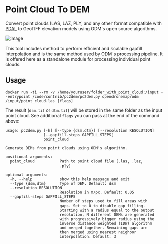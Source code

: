 # Point Cloud To DEM

Convert point clouds (LAS, LAZ, PLY, and any other format compatible with [PDAL](https://pdal.io/stages/readers.html) to GeoTIFF elevation models using ODM's open source algorithms.

![image](https://user-images.githubusercontent.com/1951843/112354653-492a5100-8ca3-11eb-9f21-4dda4cae976f.png)

This tool includes method to perform efficient and scalable gapfill interpolation and is the same method used by ODM's processing pipeline. It is offered here as a standalone module for processing individual point clouds.

## Usage

```
docker run -ti --rm -v /home/youruser/folder_with_point_cloud:/input --entrypoint /code/contrib/pc2dem/pc2dem.py opendronemap/odm /input/point_cloud.las [flags]
```

The result (`dsm.tif` or `dtm.tif`) will be stored in the same folder as the input point cloud. See additional `flags` you can pass at the end of the command above:

```
usage: pc2dem.py [-h] [--type {dsm,dtm}] [--resolution RESOLUTION]
                 [--gapfill-steps GAPFILL_STEPS]
                 point_cloud

Generate DEMs from point clouds using ODM's algorithm.

positional arguments:
  point_cloud           Path to point cloud file (.las, .laz,
                        .ply)

optional arguments:
  -h, --help            show this help message and exit
  --type {dsm,dtm}      Type of DEM. Default: dsm
  --resolution RESOLUTION
                        Resolution in m/px. Default: 0.05
  --gapfill-steps GAPFILL_STEPS
                        Number of steps used to fill areas with
                        gaps. Set to 0 to disable gap filling.
                        Starting with a radius equal to the output
                        resolution, N different DEMs are generated
                        with progressively bigger radius using the
                        inverse distance weighted (IDW) algorithm
                        and merged together. Remaining gaps are
                        then merged using nearest neighbor
                        interpolation. Default: 3

```
